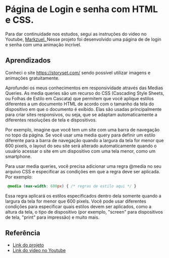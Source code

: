 
# Página de Login e senha com HTML e CSS.   
Para dar continuidade nos estudos, segui as instruções do video no Youtube, <a href="https://www.youtube.com/@Markzuel">Markzuel. </a> Nesse projeto foi desenvolvido uma página de de login e senha com uma animação incrível.



## Aprendizados

Conheci o site https://storyset.com/ sendo possível utilizar imagens e animações gratuitamente.

Aprofundei os meus conhecimentos em responsividade através das Medias Queries. 
As media queries são um recurso do CSS (Cascading Style Sheets, ou Folhas de Estilo em Cascata) que permitem que você aplique estilos diferentes a um documento HTML de acordo com o tamanho da tela do dispositivo em que o documento é exibido. Elas são usadas principalmente para criar sites responsivos, ou seja, que se adaptam automaticamente a diferentes resoluções de tela e dispositivos.

Por exemplo, imagine que você tem um site com uma barra de navegação no topo da página. Se você usar uma media query para definir um estilo diferente para a barra de navegação quando a largura da tela for menor que 600 pixels, o layout do seu site será alterado automaticamente quando o usuário acessar o site em um dispositivo com uma tela menor, como um smartphone.

Para usar media queries, você precisa adicionar uma regra @media no seu arquivo CSS e especificar as condições em que a regra deve ser aplicada. Por exemplo:


```css
 @media (max-width: 600px) { /* regras de estilo aqui */ }
 ```


Essa regra aplicará os estilos especificados dentro dela somente quando a largura da tela for menor que 600 pixels. Você pode usar diferentes condições para especificar quais estilos devem ser aplicados, como a altura da tela, o tipo de dispositivo (por exemplo, "screen" para dispositivos de tela, "print" para impressão) e muito mais.


## Referência

 - [Link do projeto](https://hugohendrix.github.io/tela-de-login-html-css/)
 - [Link do video no Youtube](https://youtu.be/69-WfrVBli8)

